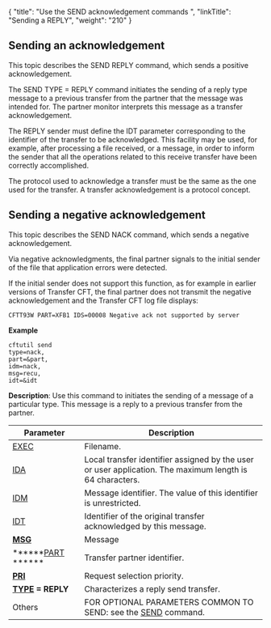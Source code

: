 {
    "title": "Use the SEND acknowledgement commands  ",
    "linkTitle": "Sending a REPLY",
    "weight": "210"
}<span id="About_the_SEND_REPLY_Command"></span>

Sending an acknowledgement
--------------------------

This topic describes the SEND REPLY command, which sends a positive acknowledgement.

The SEND TYPE = REPLY command
initiates the sending of a reply type message
to a previous transfer from the partner that the message was
intended for. The partner monitor interprets this message as a transfer
acknowledgement.

The REPLY sender must define the IDT parameter corresponding
to the identifier of the transfer to be acknowledged. This facility may
be used, for example, after processing a file received, or a message, in order to inform the sender that
all the operations related to this receive transfer have been correctly
accomplished.

The protocol used to acknowledge a transfer must be the same as the
one used for the transfer. A transfer acknowledgement is a protocol concept.

Sending a negative acknowledgement
----------------------------------

This topic describes the SEND NACK command, which sends a negative acknowledgement.

Via negative acknowledgments, the
final partner signals to the initial sender of the file that application
errors were detected.

If the initial sender does not support this function, as for example in earlier versions of Transfer CFT, the final partner does not transmit the
negative acknowledgement and the Transfer CFT log file displays:

```
CFTT93W PART=XFB1 IDS=00008 Negative ack not supported by server
```

******Example******

```
cftutil send
type=nack,
part=&part,
idm=nack,
msg=recu,
idt=&idt
```

**Description**: Use this command to initiates the sending of a message
of a particular type. This message is a reply to a previous transfer from
the partner.


| Parameter  | Description  |
| --- | --- |
| [EXEC](../../../c_intro_userinterfaces/command_summary/parameter_intro/exec) | Filename. |
| [IDA](../../../c_intro_userinterfaces/command_summary/parameter_intro/ida)  | Local transfer identifier assigned by the user or user application. The maximum length is 64 characters. |
| [IDM](../../../c_intro_userinterfaces/command_summary/parameter_intro/idm)  | Message identifier. The value of this identifier is unrestricted. |
| [IDT](../../../c_intro_userinterfaces/command_summary/parameter_intro/idu)  | Identifier of the original transfer acknowledged by this message. |
| ****[MSG](../../../c_intro_userinterfaces/command_summary/parameter_intro/msg)**** | Message |
| ******[PART](../../../c_intro_userinterfaces/command_summary/parameter_intro/part) ****** | Transfer partner identifier. |
| ****[PRI](../../../c_intro_userinterfaces/command_summary/parameter_intro/pri)**** | Request selection priority. |
| ******[TYPE](../../../c_intro_userinterfaces/command_summary/parameter_intro/type) = REPLY****** | Characterizes a reply send transfer. |
| Others  | FOR OPTIONAL PARAMETERS COMMON TO SEND: see the [SEND](../../../c_intro_userinterfaces/command_summary#SEND) command.  |

